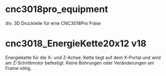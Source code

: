 # cnc3018pro_equipment
 div. 3D Druckteile für eine CNC3018Pro Fräse

# cnc3018_EnergieKette20x12 v18
Energiekette für die X- und Z-Achse. Kette liegt auf dem X-Portal und wird am Z-Schrittmotor befestigt. Keine Bohrungen oder Veränderungen am Frame nötig.
